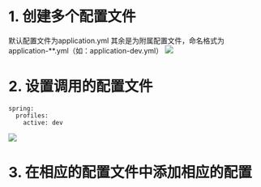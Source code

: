 # 1. 创建多个配置文件
默认配置文件为application.yml
其余是为附属配置文件，命名格式为application-**.yml（如：application-dev.yml）
![](https://img-blog.csdn.net/20180714001403618?watermark/2/text/aHR0cHM6Ly9ibG9nLmNzZG4ubmV0L3dlaXhpbl8zMzM0NzU5Nw==/font/5a6L5L2T/fontsize/400/fill/I0JBQkFCMA==/dissolve/70)  
# 2. 设置调用的配置文件
```composer log
spring:
  profiles:
    active: dev
```
![](https://img-blog.csdn.net/20180714002827505?watermark/2/text/aHR0cHM6Ly9ibG9nLmNzZG4ubmV0L3dlaXhpbl8zMzM0NzU5Nw==/font/5a6L5L2T/fontsize/400/fill/I0JBQkFCMA==/dissolve/70)  
# 3. 在相应的配置文件中添加相应的配置
